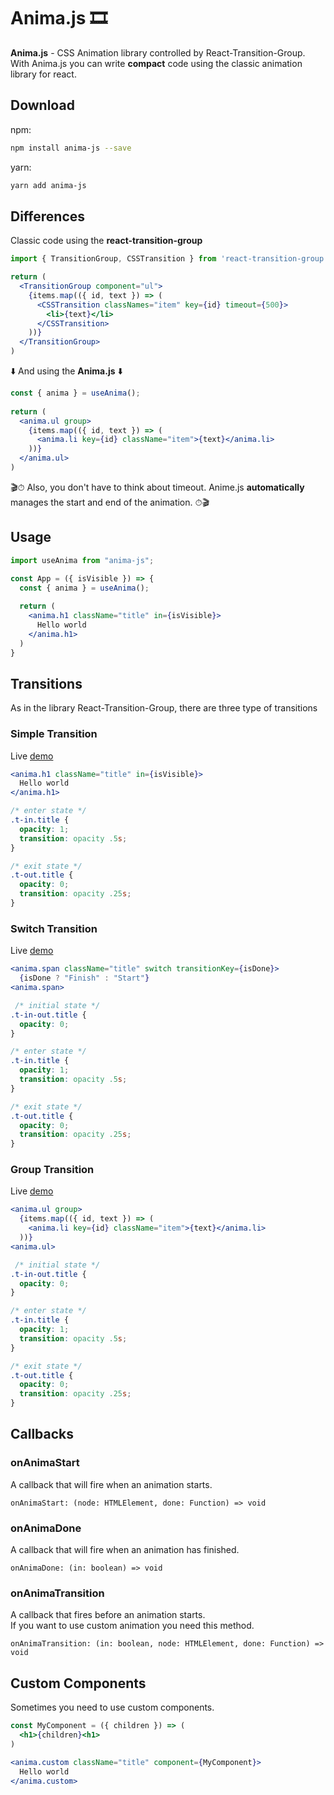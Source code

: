 # Anima.js 🎞

**Anima.js** - CSS Animation library controlled by React-Transition-Group.<br />
With Anima.js you can write **compact** code using the classic animation library for react.

## Download

npm:
```bash
npm install anima-js --save
```
yarn:
```bash
yarn add anima-js
```

## Differences

Classic code using the **react-transition-group**

```jsx 
import { TransitionGroup, CSSTransition } from 'react-transition-group'

return (
  <TransitionGroup component="ul">
    {items.map(({ id, text }) => (
      <CSSTransition classNames="item" key={id} timeout={500}>
        <li>{text}</li>
      </CSSTransition>
    ))}
  </TransitionGroup>
)

```
⬇️ And using the **Anima.js** ⬇️

```jsx
const { anima } = useAnima();
  
return (
  <anima.ul group>
    {items.map(({ id, text }) => (
      <anima.li key={id} className="item">{text}</anima.li>
    ))}
  </anima.ul>
)
```

🎬⏱ Also, you don't have to think about timeout. Anime.js **automatically** manages the start and end of the animation. ⏱🎬

## Usage

```jsx
import useAnima from "anima-js";

const App = ({ isVisible }) => {
  const { anima } = useAnima();
  
  return (
    <anima.h1 className="title" in={isVisible}>
      Hello world
    </anima.h1>
  )
}
```

## Transitions

As in the library React-Transition-Group, there are three type of transitions

### Simple Transition
Live [demo](https://codesandbox.io/s/anima-js-transition-animation-hhhnf2)
```jsx
<anima.h1 className="title" in={isVisible}>
  Hello world
</anima.h1>
```
```css
/* enter state */
.t-in.title {
  opacity: 1;
  transition: opacity .5s;
}

/* exit state */
.t-out.title {
  opacity: 0;
  transition: opacity .25s;
}
```

### Switch Transition

Live [demo](https://codesandbox.io/s/anima-js-transition-switch-hqcmfb)

```jsx
<anima.span className="title" switch transitionKey={isDone}>
  {isDone ? "Finish" : "Start"}
<anima.span>
```
```css
 /* initial state */
.t-in-out.title {
  opacity: 0;
}

/* enter state */
.t-in.title {
  opacity: 1;
  transition: opacity .5s;
}

/* exit state */
.t-out.title {
  opacity: 0;
  transition: opacity .25s;
}
```

### Group Transition

Live [demo](https://codesandbox.io/s/anima-js-transition-group-memsdx)

```jsx
<anima.ul group>
  {items.map(({ id, text }) => (
    <anima.li key={id} className="item">{text}</anima.li>
  ))}
<anima.ul>
```
```css
 /* initial state */
.t-in-out.title {
  opacity: 0;
}

/* enter state */
.t-in.title {
  opacity: 1;
  transition: opacity .5s;
}

/* exit state */
.t-out.title {
  opacity: 0;
  transition: opacity .25s;
}
```

## Callbacks

### onAnimaStart

A callback that will fire when an animation starts.

```tsx
onAnimaStart: (node: HTMLElement, done: Function) => void
```

### onAnimaDone

A callback that will fire when an animation has finished.

```tsx
onAnimaDone: (in: boolean) => void
```

### onAnimaTransition

A callback that fires before an animation starts.<br />
If you want to use custom animation you need this method.

```tsx
onAnimaTransition: (in: boolean, node: HTMLElement, done: Function) => void
```

## Custom Components

Sometimes you need to use custom components.

```jsx
const MyComponent = ({ children }) => (
  <h1>{children}<h1>
)

<anima.custom className="title" component={MyComponent}>
  Hello world
</anima.custom>
```

